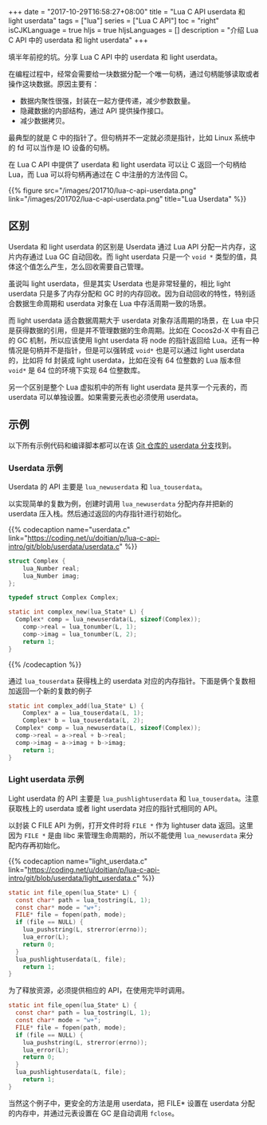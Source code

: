 +++
date = "2017-10-29T16:58:27+08:00"
title = "Lua C API userdata 和 light userdata"
tags = ["lua"]
series = ["Lua C API"]
toc = "right"
isCJKLanguage = true
hljs = true
hljsLanguages = []
description = "介绍 Lua C API 中的 userdata 和 light userdata"
+++

填半年前挖的坑。分享 Lua C API 中的 userdata 和 light userdata。

在编程过程中，经常会需要给一块数据分配一个唯一句柄，通过句柄能够读取或者操作这块数据。原因主要有：

- 数据内聚性很强，封装在一起方便传递，减少参数数量。
- 隐藏数据的内部结构，通过 API 提供操作接口。
- 减少数据拷贝。

最典型的就是 C 中的指针了。但句柄并不一定就必须是指针，比如 Linux 系统中的 fd 可以当作是 IO 设备的句柄。

在 Lua C API 中提供了 userdata 和 light userdata 可以让 C 返回一个句柄给 Lua，而 Lua 可以将句柄再通过在 C 中注册的方法传回 C。

{{% figure src="/images/201710/lua-c-api-userdata.png" link="/images/201702/lua-c-api-userdata.png" title="Lua  Userdata" %}}

<!--more-->

## 区别

Userdata 和 light userdata 的区别是 Userdata 通过 Lua API 分配一片内存，这片内存通过 Lua GC 自动回收。而 light userdata 只是一个 `void *` 类型的值，具体这个值怎么产生，怎么回收需要自己管理。

虽说叫 light userdata，但是其实 Userdata 也是非常轻量的，相比 light userdata 只是多了内存分配和 GC 时的内存回收。因为自动回收的特性，特别适合数据生命周期和 userdata 对象在 Lua 中存活周期一致的场景。

而 light userdata 适合数据周期大于 userdata 对象存活周期的场景，在 Lua 中只是获得数据的引用，但是并不管理数据的生命周期。比如在 Cocos2d-X 中有自己的 GC 机制，所以应该使用 light userdata 将 node 的指针返回给 Lua。还有一种情况是句柄并不是指针，但是可以强转成 `void*` 也是可以通过 light userdata 的，比如将 fd 封装成 light userdata，比如在没有 64 位整数的 Lua 版本但 `void*` 是 64 位的环境下实现 64 位整数库。

另一个区别是整个 Lua 虚拟机中的所有 light userdata 是共享一个元表的，而 userdata 可以单独设置。如果需要元表也必须使用 userdata。

## 示例

以下所有示例代码和编译脚本都可以在该 [Git 仓库的 userdata 分支](https://coding.net/u/doitian/p/lua-c-api-intro/git/tree/userdata/)找到。

### Userdata 示例

Userdata 的 API 主要是 `lua_newuserdata` 和 `lua_touserdata`。

以实现简单的复数为例，创建时调用 `lua_newuserdata` 分配内存并把新的 userdata 压入栈。然后通过返回的内存指针进行初始化。


{{% codecaption name="userdata.c" link="https://coding.net/u/doitian/p/lua-c-api-intro/git/blob/userdata/userdata.c" %}}

``` c
struct Complex {
	lua_Number real;
	lua_Number imag;
};

typedef struct Complex Complex;

static int complex_new(lua_State* L) {
  Complex* comp = lua_newuserdata(L, sizeof(Complex));
	comp->real = lua_tonumber(L, 1);
	comp->imag = lua_tonumber(L, 2);
	return 1;
}
```

{{% /codecaption %}}

通过  `lua_touserdata` 获得栈上的 userdata 对应的内存指针。下面是俩个复数相加返回一个新的复数的例子

``` c
static int complex_add(lua_State* L) {
	Complex* a = lua_touserdata(L, 1);
	Complex* b = lua_touserdata(L, 2);
  Complex* comp = lua_newuserdata(L, sizeof(Complex));
  comp->real = a->real + b->real;
  comp->imag = a->imag + b->imag;
	return 1;
}
```


### Light userdata 示例


Light userdata 的 API 主要是 `lua_pushlightuserdata` 和 `lua_touserdata`。注意获取栈上的 userdata 或者 light userdata 对应的指针式相同的 API。

以封装 C FILE API 为例，打开文件时将 `FILE *` 作为 lightuser data 返回。这里因为 `FILE *` 是由 libc 来管理生命周期的，所以不能使用 `lua_newuserdata` 来分配内存再初始化。

{{% codecaption name="light_userdata.c" link="https://coding.net/u/doitian/p/lua-c-api-intro/git/blob/userdata/light_userdata.c" %}}

``` c
static int file_open(lua_State* L) {
  const char* path = lua_tostring(L, 1);
  const char* mode = "w+";
  FILE* file = fopen(path, mode);
  if (file == NULL) {
    lua_pushstring(L, strerror(errno));
    lua_error(L);
    return 0;
  }
  lua_pushlightuserdata(L, file);
	return 1;
}
```

为了释放资源，必须提供相应的 API，在使用完毕时调用。

```c
static int file_open(lua_State* L) {
  const char* path = lua_tostring(L, 1);
  const char* mode = "w+";
  FILE* file = fopen(path, mode);
  if (file == NULL) {
    lua_pushstring(L, strerror(errno));
    lua_error(L);
    return 0;
  }
  lua_pushlightuserdata(L, file);
	return 1;
}
```

当然这个例子中，更安全的方法是用 userdata，把 FILE* 设置在 userdata 分配的内存中，并通过元表设置在 GC 是自动调用 `fclose`。
